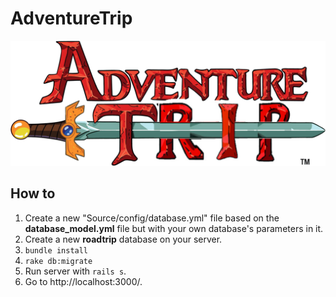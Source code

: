 # AdventureTrip
![alt text](adventure_trip.logo.png)

## How to
1. Create a new "Source/config/database.yml" file based on the **database_model.yml** file but with your own database's parameters in it.
2. Create a new **roadtrip** database on your server.
3. `bundle install`
4. `rake db:migrate`
5. Run server with `rails s`.
6. Go to http://localhost:3000/.